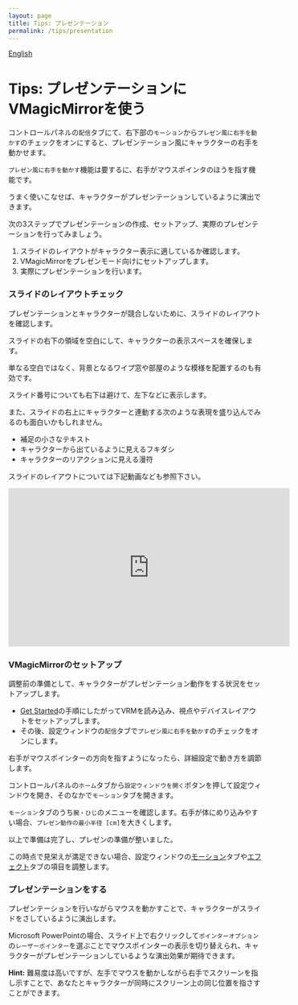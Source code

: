 ```yaml
---
layout: page
title: Tips: プレゼンテーション
permalink: /tips/presentation
---
```


[English](../en/tips/presentation)

# Tips: プレゼンテーションにVMagicMirrorを使う

コントロールパネルの`配信`タブにて、右下部の`モーション`から`プレゼン風に右手を動かす`のチェックをオンにすると、プレゼンテーション風にキャラクターの右手を動かせます。

`プレゼン風に右手を動かす`機能は要するに、右手がマウスポインタのほうを指す機能です。

うまく使いこなせば、キャラクターがプレゼンテーションしているように演出できます。

次の3ステップでプレゼンテーションの作成、セットアップ、実際のプレゼンテーションを行ってみましょう。

1. スライドのレイアウトがキャラクター表示に適しているか確認します。
2. VMagicMirrorをプレゼンモード向けにセットアップします。
3. 実際にプレゼンテーションを行います。


### スライドのレイアウトチェック

プレゼンテーションとキャラクターが競合しないために、スライドのレイアウトを確認します。

スライドの右下の領域を空白にして、キャラクターの表示スペースを確保します。

単なる空白ではなく、背景となるワイプ窓や部屋のような模様を配置するのも有効です。

スライド番号についても右下は避けて、左下などに表示します。

また、スライドの右上にキャラクターと連動する次のような表現を盛り込んでみるのも面白いかもしれません。

* 補足の小さなテキスト
* キャラクターから出ているように見えるフキダシ
* キャラクターのリアクションに見える漫符

スライドのレイアウトについては下記動画なども参照下さい。

<iframe width="560" height="315" src="https://www.youtube.com/embed/uLCMPtVyWVE" frameborder="0" allow="accelerometer; autoplay; encrypted-media; gyroscope; picture-in-picture" allowfullscreen></iframe>


### VMagicMirrorのセットアップ 

調整前の準備として、キャラクターがプレゼンテーション動作をする状況をセットアップします。

* [Get Started](../get_started)の手順にしたがってVRMを読み込み、視点やデバイスレイアウトをセットアップします。
* その後、設定ウィンドウの`配信`タブで`プレゼン風に右手を動かす`のチェックをオンにします。

右手がマウスポインターの方向を指すようになったら、詳細設定で動き方を調節します。

コントロールパネルの`ホーム`タブから`設定ウィンドウを開く`ボタンを押して設定ウィンドウを開き、そのなかで`モーション`タブを開きます。

`モーション`タブのうち`腕・ひじ`のメニューを確認します。右手が体にめり込みやすい場合、`プレゼン動作の最小半径 [cm]`を大きくします。


以上で準備は完了し、プレゼンの準備が整いました。

この時点で見栄えが満足できない場合、設定ウィンドウの[モーション](../docs/motion)タブや[エフェクト](../docs/effects)タブの項目を調整します。

### プレゼンテーションをする

プレゼンテーションを行いながらマウスを動かすことで、キャラクターがスライドをさしているように演出します。

Microsoft PowerPointの場合、スライド上で右クリックして`ポインターオプション`の`レーザーポインター`を選ぶことでマウスポインターの表示を切り替えられ、キャラクターがプレゼンテーションしているような演出効果が期待できます。

**Hint:** 難易度は高いですが、左手でマウスを動かしながら右手でスクリーンを指し示すことで、あなたとキャラクターが同時にスクリーン上の同じ位置を指さすことができます。

